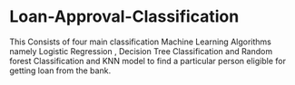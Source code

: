 # Loan-Approval-Classification
This Consists of  four main classification Machine Learning Algorithms namely Logistic Regression , Decision Tree Classification and Random forest Classification and KNN model to find a particular person eligible for getting loan from the bank.
